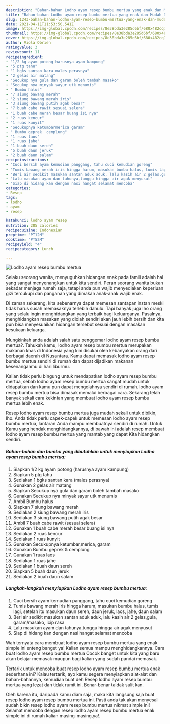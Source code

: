 ```yaml
---
description: "Bahan-bahan Lodho ayam resep bumbu mertua yang enak dan Mudah Dibuat"
title: "Bahan-bahan Lodho ayam resep bumbu mertua yang enak dan Mudah Dibuat"
slug: 1243-bahan-bahan-lodho-ayam-resep-bumbu-mertua-yang-enak-dan-mudah-dibuat
date: 2021-04-11T11:53:50.541Z
image: https://img-global.cpcdn.com/recipes/8e38bda3e285d6bf/680x482cq70/lodho-ayam-resep-bumbu-mertua-foto-resep-utama.jpg
thumbnail: https://img-global.cpcdn.com/recipes/8e38bda3e285d6bf/680x482cq70/lodho-ayam-resep-bumbu-mertua-foto-resep-utama.jpg
cover: https://img-global.cpcdn.com/recipes/8e38bda3e285d6bf/680x482cq70/lodho-ayam-resep-bumbu-mertua-foto-resep-utama.jpg
author: Viola Obrien
ratingvalue: 3
reviewcount: 11
recipeingredient:
- "1/2 kg ayam potong harusnya ayam kampung"
- "5 ptg tahu"
- "1 bgks santan kara males perasnya"
- "2 gelas air matang"
- "Secukup nya gula dan garam boleh tambah masako"
- "Secukup nya minyak sayur utk menumis"
- " Bumbu halus"
- "7 siung bawang merah"
- "2 siung bawang merah iris"
- "3 siung bawang putih agak besar"
- "7 buah cabe rawit sesuai selera"
- "1 buah cabe merah besar buang isi nya"
- "2 ruas kencur"
- "1 ruas kunyit"
- "Secukupnya ketumbarmerica garam"
- " Bumbu geprek  cemplung"
- "1 ruas laos"
- "1 ruas jahe"
- "1 buah daun sereh"
- "5 buah daun jeruk"
- "2 buah daun salam"
recipeinstructions:
- "Cuci bersih ayam kemudian panggang, tahu cuci kemudian goreng"
- "Tumis bawang merah iris hingga harum, masukan bumbu halus, tumis lagi, setelah itu masukan daun sereh, daun jeruk, laos, jahe, daun salam"
- "Beri air sedikit masukan santan aduk aduk, lalu kasih air 2 gelas,gula, garam/masako, icip rasa"
- "Lalu masukan ayam dan tahunya,tunggu hingga air agak menyusut"
- "Siap di hidang kan dengan nasi hangat selamat mencoba"
categories:
- Resep
tags:
- lodho
- ayam
- resep

katakunci: lodho ayam resep 
nutrition: 285 calories
recipecuisine: Indonesian
preptime: "PT12M"
cooktime: "PT52M"
recipeyield: "4"
recipecategory: Lunch

---
```



![Lodho ayam resep bumbu mertua](https://img-global.cpcdn.com/recipes/8e38bda3e285d6bf/680x482cq70/lodho-ayam-resep-bumbu-mertua-foto-resep-utama.jpg)

Selaku seorang wanita, menyuguhkan hidangan enak pada famili adalah hal yang sangat menyenangkan untuk kita sendiri. Peran seorang  wanita bukan sekadar menjaga rumah saja, tetapi anda pun wajib menyediakan keperluan gizi tercukupi dan panganan yang dimakan anak-anak wajib enak.

Di zaman  sekarang, kita sebenarnya dapat memesan santapan instan meski tidak harus susah memasaknya terlebih dahulu. Tapi banyak juga lho orang yang selalu ingin menghidangkan yang terbaik bagi keluarganya. Pasalnya, menghidangkan masakan yang diolah sendiri akan jauh lebih bersih dan kita pun bisa menyesuaikan hidangan tersebut sesuai dengan masakan kesukaan keluarga. 



Mungkinkah anda adalah salah satu penggemar lodho ayam resep bumbu mertua?. Tahukah kamu, lodho ayam resep bumbu mertua merupakan makanan khas di Indonesia yang kini disukai oleh kebanyakan orang dari berbagai daerah di Nusantara. Kamu dapat memasak lodho ayam resep bumbu mertua sendiri di rumah dan dapat dijadikan makanan kesenanganmu di hari liburmu.

Kalian tidak perlu bingung untuk mendapatkan lodho ayam resep bumbu mertua, sebab lodho ayam resep bumbu mertua sangat mudah untuk didapatkan dan kamu pun dapat mengolahnya sendiri di rumah. lodho ayam resep bumbu mertua bisa dimasak memalui berbagai cara. Sekarang telah banyak sekali cara kekinian yang membuat lodho ayam resep bumbu mertua lebih enak.

Resep lodho ayam resep bumbu mertua juga mudah sekali untuk dibikin, lho. Anda tidak perlu capek-capek untuk memesan lodho ayam resep bumbu mertua, lantaran Anda mampu membuatnya sendiri di rumah. Untuk Kamu yang hendak menghidangkannya, di bawah ini adalah resep membuat lodho ayam resep bumbu mertua yang mantab yang dapat Kita hidangkan sendiri.

<!--inarticleads1-->

##### Bahan-bahan dan bumbu yang dibutuhkan untuk menyiapkan Lodho ayam resep bumbu mertua:

1. Siapkan 1/2 kg ayam potong (harusnya ayam kampung)
1. Siapkan 5 ptg tahu
1. Sediakan 1 bgks santan kara (males perasnya)
1. Gunakan 2 gelas air matang
1. Siapkan Secukup nya gula dan garam boleh tambah masako
1. Gunakan Secukup nya minyak sayur utk menumis
1. Ambil  Bumbu halus
1. Siapkan 7 siung bawang merah
1. Sediakan 2 siung bawang merah iris
1. Sediakan 3 siung bawang putih agak besar
1. Ambil 7 buah cabe rawit (sesuai selera)
1. Gunakan 1 buah cabe merah besar buang isi nya
1. Sediakan 2 ruas kencur
1. Sediakan 1 ruas kunyit
1. Gunakan Secukupnya ketumbar,merica, garam
1. Gunakan  Bumbu geprek &amp; cemplung
1. Gunakan 1 ruas laos
1. Sediakan 1 ruas jahe
1. Sediakan 1 buah daun sereh
1. Siapkan 5 buah daun jeruk
1. Sediakan 2 buah daun salam




<!--inarticleads2-->

##### Langkah-langkah menyiapkan Lodho ayam resep bumbu mertua:

1. Cuci bersih ayam kemudian panggang, tahu cuci kemudian goreng
1. Tumis bawang merah iris hingga harum, masukan bumbu halus, tumis lagi, setelah itu masukan daun sereh, daun jeruk, laos, jahe, daun salam
1. Beri air sedikit masukan santan aduk aduk, lalu kasih air 2 gelas,gula, garam/masako, icip rasa
1. Lalu masukan ayam dan tahunya,tunggu hingga air agak menyusut
1. Siap di hidang kan dengan nasi hangat selamat mencoba




Wah ternyata cara membuat lodho ayam resep bumbu mertua yang enak simple ini enteng banget ya! Kalian semua mampu menghidangkannya. Cara buat lodho ayam resep bumbu mertua Cocok banget untuk kita yang baru akan belajar memasak maupun bagi kalian yang sudah pandai memasak.

Tertarik untuk mencoba buat resep lodho ayam resep bumbu mertua enak sederhana ini? Kalau tertarik, ayo kamu segera menyiapkan alat-alat dan bahan-bahannya, kemudian buat deh Resep lodho ayam resep bumbu mertua yang lezat dan tidak rumit ini. Benar-benar taidak sulit kan. 

Oleh karena itu, daripada kamu diam saja, maka kita langsung saja buat resep lodho ayam resep bumbu mertua ini. Pasti anda tak akan menyesal sudah bikin resep lodho ayam resep bumbu mertua nikmat simple ini! Selamat mencoba dengan resep lodho ayam resep bumbu mertua enak simple ini di rumah kalian masing-masing,ya!.

